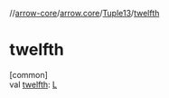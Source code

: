 //[arrow-core](../../../index.md)/[arrow.core](../index.md)/[Tuple13](index.md)/[twelfth](twelfth.md)

# twelfth

[common]\
val [twelfth](twelfth.md): [L](index.md)
